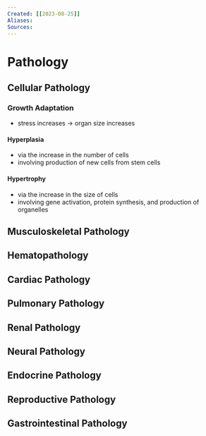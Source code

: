 ```yaml
---
Created: [[2023-08-25]]
Aliases: 
Sources: 
---
```

# Pathology
## Cellular Pathology
### Growth Adaptation
- stress increases → organ size increases
#### Hyperplasia
- via the increase in the number of cells
- involving production of new cells from stem cells
#### Hypertrophy
- via the increase in the size of cells
- involving gene activation, protein synthesis, and production of organelles
## Musculoskeletal Pathology
## Hematopathology
## Cardiac Pathology
## Pulmonary Pathology
## Renal Pathology
## Neural Pathology
## Endocrine Pathology
## Reproductive Pathology
## Gastrointestinal Pathology
